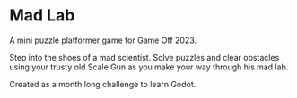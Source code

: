 # Mad Lab

A mini puzzle platformer game for Game Off 2023.

Step into the shoes of a mad scientist. Solve puzzles and clear obstacles using your trusty old Scale Gun as you make your way through his mad lab.

Created as a month long challenge to learn Godot.
